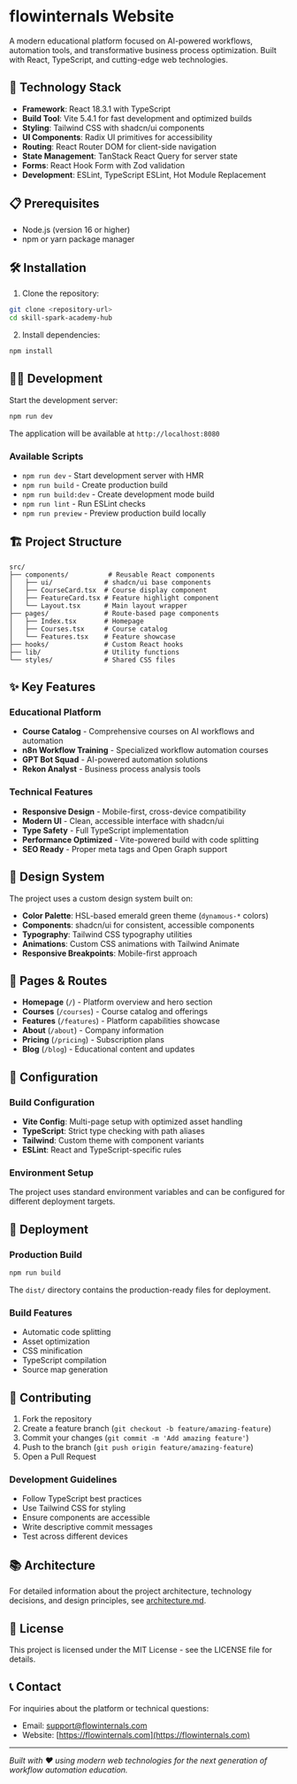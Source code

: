 # flowinternals Website

A modern educational platform focused on AI-powered workflows, automation tools, and transformative business process optimization. Built with React, TypeScript, and cutting-edge web technologies.

## 🚀 Technology Stack

- **Framework**: React 18.3.1 with TypeScript
- **Build Tool**: Vite 5.4.1 for fast development and optimized builds
- **Styling**: Tailwind CSS with shadcn/ui components
- **UI Components**: Radix UI primitives for accessibility
- **Routing**: React Router DOM for client-side navigation
- **State Management**: TanStack React Query for server state
- **Forms**: React Hook Form with Zod validation
- **Development**: ESLint, TypeScript ESLint, Hot Module Replacement

## 📋 Prerequisites

- Node.js (version 16 or higher)
- npm or yarn package manager

## 🛠️ Installation

1. Clone the repository:
```bash
git clone <repository-url>
cd skill-spark-academy-hub
```

2. Install dependencies:
```bash
npm install
```

## 🏃‍♂️ Development

Start the development server:
```bash
npm run dev
```

The application will be available at `http://localhost:8080`

### Available Scripts

- `npm run dev` - Start development server with HMR
- `npm run build` - Create production build
- `npm run build:dev` - Create development mode build
- `npm run lint` - Run ESLint checks
- `npm run preview` - Preview production build locally

## 🏗️ Project Structure

```
src/
├── components/          # Reusable React components
│   ├── ui/             # shadcn/ui base components
│   ├── CourseCard.tsx  # Course display component
│   ├── FeatureCard.tsx # Feature highlight component
│   └── Layout.tsx      # Main layout wrapper
├── pages/              # Route-based page components
│   ├── Index.tsx       # Homepage
│   ├── Courses.tsx     # Course catalog
│   └── Features.tsx    # Feature showcase
├── hooks/              # Custom React hooks
├── lib/                # Utility functions
└── styles/             # Shared CSS files
```

## ✨ Key Features

### Educational Platform
- **Course Catalog** - Comprehensive courses on AI workflows and automation
- **n8n Workflow Training** - Specialized workflow automation courses
- **GPT Bot Squad** - AI-powered automation solutions
- **Rekon Analyst** - Business process analysis tools

### Technical Features
- **Responsive Design** - Mobile-first, cross-device compatibility
- **Modern UI** - Clean, accessible interface with shadcn/ui
- **Type Safety** - Full TypeScript implementation
- **Performance Optimized** - Vite-powered build with code splitting
- **SEO Ready** - Proper meta tags and Open Graph support

## 🎨 Design System

The project uses a custom design system built on:
- **Color Palette**: HSL-based emerald green theme (`dynamous-*` colors)
- **Components**: shadcn/ui for consistent, accessible components
- **Typography**: Tailwind CSS typography utilities
- **Animations**: Custom CSS animations with Tailwind Animate
- **Responsive Breakpoints**: Mobile-first approach

## 📁 Pages & Routes

- **Homepage** (`/`) - Platform overview and hero section
- **Courses** (`/courses`) - Course catalog and offerings
- **Features** (`/features`) - Platform capabilities showcase
- **About** (`/about`) - Company information
- **Pricing** (`/pricing`) - Subscription plans
- **Blog** (`/blog`) - Educational content and updates

## 🔧 Configuration

### Build Configuration
- **Vite Config**: Multi-page setup with optimized asset handling
- **TypeScript**: Strict type checking with path aliases
- **Tailwind**: Custom theme with component variants
- **ESLint**: React and TypeScript-specific rules

### Environment Setup
The project uses standard environment variables and can be configured for different deployment targets.

## 🚀 Deployment

### Production Build
```bash
npm run build
```

The `dist/` directory contains the production-ready files for deployment.

### Build Features
- Automatic code splitting
- Asset optimization
- CSS minification
- TypeScript compilation
- Source map generation

## 🤝 Contributing

1. Fork the repository
2. Create a feature branch (`git checkout -b feature/amazing-feature`)
3. Commit your changes (`git commit -m 'Add amazing feature'`)
4. Push to the branch (`git push origin feature/amazing-feature`)
5. Open a Pull Request

### Development Guidelines
- Follow TypeScript best practices
- Use Tailwind CSS for styling
- Ensure components are accessible
- Write descriptive commit messages
- Test across different devices

## 📚 Architecture

For detailed information about the project architecture, technology decisions, and design principles, see [architecture.md](./architecture.md).

## 📄 License

This project is licensed under the MIT License - see the LICENSE file for details.

## 📞 Contact

For inquiries about the platform or technical questions:
- Email: [support@flowinternals.com](mailto:support@flowinternals.com)
- Website: [https://flowinternals.com](https://flowinternals.com)

---

*Built with ❤️ using modern web technologies for the next generation of workflow automation education.*
